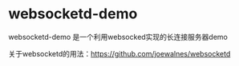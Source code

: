 # websocketd-demo
websocketd-demo 是一个利用websocked实现的长连接服务器demo


关于websocketd的用法：https://github.com/joewalnes/websocketd
